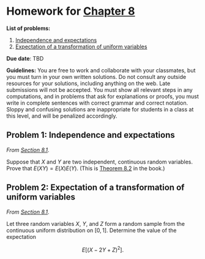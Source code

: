 # Homework for [Chapter 8](https://mml.johnmyersmath.com/stats-book/chapters/08-more-prob.html#)

**List of problems:**

1. [Independence and expectations](#problem-1)
2. [Expectation of a transformation of uniform variables](#problem-2)

**Due date**: TBD

**Guidelines:** You are free to work and collaborate with your classmates, but you must turn in your own written solutions. Do not consult any outside resources for your solutions, including anything on the web. Late submissions will not be accepted. You must show all relevant steps in any computations, and in problems that ask for explanations or proofs, you must write in complete sentences with correct grammar and correct notation. Sloppy and confusing solutions are inappropriate for students in a class at this level, and will be penalized accordingly.

## Problem 1: Independence and expectations

_From [Section 8.1](https://mml.johnmyersmath.com/stats-book/chapters/08-more-prob.html#expectations-and-joint-distributions)_.

Suppose that $X$ and $Y$ are two independent, continuous random variables. Prove that $E(XY) = E(X)E(Y)$. (This is [Theorem 8.2](https://mml.johnmyersmath.com/stats-book/chapters/08-more-prob.html#ind-expect-thm) in the book.)

## Problem 2: Expectation of a transformation of uniform variables

_From [Section 8.1](https://mml.johnmyersmath.com/stats-book/chapters/08-more-prob.html#expectations-and-joint-distributions)_.

Let three random variables $X$, $Y$, and $Z$ form a random sample from the continuous uniform distribution on $[0,1]$. Determine the value of the expectation

$$
E\left[ (X - 2Y + Z)^2\right].
$$

